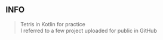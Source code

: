 ## INFO
> Tetris in Kotlin for practice <br>
> I referred to a few project uploaded for public in GitHub

